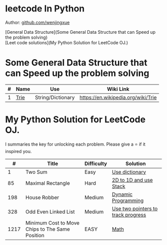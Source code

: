 # leetcode In Python

Author: [github.com/wenjingxue](https://github.com/wenjingxue)

[General Data Structure](Some General Data Structure that can Speed up the problem solving)  
[Leet code solutions](My Python Solution for LeetCode OJ.)

# Some General Data Structure that can Speed up the problem solving

\# | Name | Use | Wiki Link
---|---|---|---
1 | [Trie]() | String/Dictionary | https://en.wikipedia.org/wiki/Trie


# My Python Solution for LeetCode OJ.

I summaries the key for unlocking each problem. Please give a :star: if it inspired you.

\# | Title | Difficulty | Solution
---|---|---|---
1 | Two Sum | Easy | [Use dictionary](https://github.com/WenjingXue/leetcodeInPython/blob/main/leetcode/two_sum.py)
85 | Maximal Rectangle | Hard | [2D to 1D and use Stack](https://github.com/WenjingXue/leetcodeInPython/blob/main/leetcode/maximal_rectangle.py)
198 | House Robber | Medium | [Dynamic Programming](https://github.com/WenjingXue/leetcodeInPython/blob/main/leetcode/house_robber.py)
328 | Odd Even Linked List | Medium | [Use two pointers to track progress](https://github.com/WenjingXue/leetcodeInPython/blob/main/leetcode/odd_even.py)
1217 | Minimum Cost to Move Chips to The Same Position | EASY | [Math](https://github.com/WenjingXue/leetcodeInPython/blob/main/leetcode/move_chips.py)
